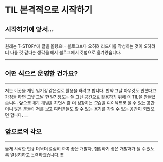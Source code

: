 # TIL 본격적으로 시작하기

## 시작하기에 앞서...
___
원래는 T-STORY에 글을 올렸으나 블로그보다 오히려 리드미를 작성하는 것이 오히려 더 나을 것 같다는 생각을 해서
블로그에서 깃헙으로 옮겨왔습니다.

 ___
 
 ## 어떤 식으로 운영할 건가요?
 ___
 저는 이곳을 개인 일기장 같은걸로 활용을 하려고 합니다.
 만약 그날 아무것도 안했다고 가정을 하면 그냥 그날 한 일? 정도는 쓸 그런 공간으로 활용하기 위해 이 TIL을 만들었습니다. 앞으로 제가 개발을 하면서
 좀 더 성장하는 모습을 다이렉트로 볼 수 있는 공간이니 많은 분들이 저를 보고 여러분들도 할 수 있는 용기를 가질 수 있는 공간이 되었으면 합니다.
 __
 
 ## 앞으로의 각오
 ___
 늦게 시작한 만큼 더욱더 열심히 하여 좋은 개발자, 협업하기 좋은 개발자가 될 수 있도록 열심히하고 노력하겠습니다.!!!!!
 
